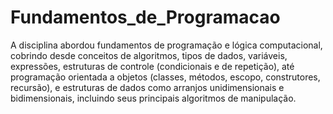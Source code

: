 # Fundamentos_de_Programacao

A disciplina abordou fundamentos de programação e lógica computacional, cobrindo desde conceitos de algoritmos, tipos de dados, variáveis, expressões, estruturas de controle (condicionais e de repetição), até programação orientada a objetos (classes, métodos, escopo, construtores, recursão), e estruturas de dados como arranjos unidimensionais e bidimensionais, incluindo seus principais algoritmos de manipulação.
